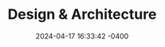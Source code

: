 ---
layout: post
title:  "Design & Architecture"
date:   2024-04-17 16:33:42 -0400
categories: jekyll update
---